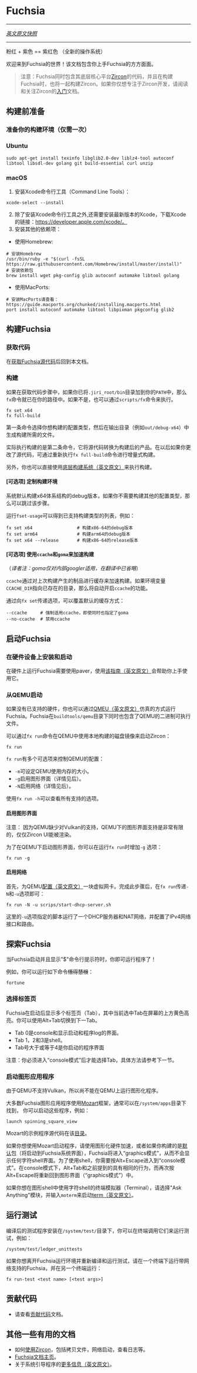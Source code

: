 # Fuchsia
---

[*英文原文快照*](https://github.com/fuchsia-mirror/docs/blob/d6693145a6db79ef6db798683c743e640f7d4f96/getting_started.md)

---

<!---
Pink + Purple == Fuchsia (a new Operating System)

Welcome to Fuchsia! This document has everything you need to get started with
Fuchsia.
--->
粉红 + 紫色 == 紫红色 （全新的操作系统）

欢迎来到Fuchsia的世界！该文档包含你上手Fuchsia的方方面面。

<!---
*** note
NOTE: The Fuchsia source includes
[Zircon](https://fuchsia.googlesource.com/zircon/+/master/README.md),
the core platform that underpins Fuchsia.
The Fuchsia build process will build Zircon as a side-effect;
to work on Zircon only, read and follow Zircon's
[Getting Started](https://fuchsia.googlesource.com/zircon/+/master/docs/getting_started.md)
doc.
***
--->
>注意：Fuchsia同时包含其底层核心平台[Zircon](zircon/README.md)的代码，并且在构建Fuchsia时，也将一起构建Zircon。如果你仅想专注于Zircon开发，请阅读和关注Zircon的[入门](https://github.com/fuchsia-mirror/zircon/blob/master/docs/getting_started.md)文档。

<!---
## Prerequisites
--->
## 构建前准备

<!---
### Prepare your build environment (Once per build environment)
--->
### 准备你的构建环境（仅需一次）

<!---
### Ubuntu
--->
### Ubuntu

<!---
```
sudo apt-get install texinfo libglib2.0-dev liblz4-tool autoconf libtool libsdl-dev build-essential golang git curl unzip
```
--->
```
sudo apt-get install texinfo libglib2.0-dev liblz4-tool autoconf libtool libsdl-dev golang git build-essential curl unzip
```

<!---
### macOS
--->
### macOS

<!---
1. Install the Xcode Command Line Tools:

```
xcode-select --install
```

1. In addition to the Xcode Command Line tools, you also need to
   install a recent version of the full Xcode.
   Download Xcode from https://developer.apple.com/xcode/.

1. Install the other pre-reqs:
--->
1. 安装Xcode命令行工具（Command Line Tools）：
```
xcode-select --install
```

2. 除了安装Xcode命令行工具之外,还需要安装最新版本的Xcode，下载Xcode的链接：https://developer.apple.com/xcode/。
3. 安装其他的依赖项：

<!---
* Using Homebrew:
```
# Install Homebrew
/usr/bin/ruby -e "$(curl -fsSL https://raw.githubusercontent.com/Homebrew/install/master/install)"
# Install packages
brew install wget pkg-config glib autoconf automake libtool golang
```
--->
* 使用Homebrew:
```
# 安装Homebrew
/usr/bin/ruby -e "$(curl -fsSL https://raw.githubusercontent.com/Homebrew/install/master/install)"
# 安装依赖包
brew install wget pkg-config glib autoconf automake libtool golang
```
<!---
* Using MacPorts:

```
# Install MacPorts
# See https://guide.macports.org/chunked/installing.macports.html
port install autoconf automake libtool libpixman pkgconfig glib2
```
--->
* 使用MacPorts:

```
# 安装MacPorts请查看：https://guide.macports.org/chunked/installing.macports.html
port install autoconf automake libtool libpixman pkgconfig glib2
```

<!---
## Build Fuchsia
--->
## 构建Fuchsia

<!---
### Get the source

Follow [the instructions to get the Fuchsia source](/development/source_code/README.md)
and then return to this document.
--->
### 获取代码

在[获取Fuchsia源代码](development/source_code/README.md)后回到本文档。

<!---
### Build

If you added `.jiri_root/bin` to your path as part of getting the source code,
the `fx` command should already be in your path. If not, the command is also
available as `scripts/fx`.
--->
### 构建

如果在获取代码步骤中，如果你已将`.jiri_root/bin`目录加到你的`PATH`中，那么`fx`命令就已在你的路径中。如果不是，也可以通过`scripts/fx`命令来执行。

<!---
```
fx set x64
fx full-build
```
--->
```
fx set x64
fx full-build
```

<!---
The first command selects the build configuration you wish to build and
generates the build system itself in an output directory
(e.g., `out/debug-x64`).
--->
第一条命令选择你想构建的配置类型，然后在输出目录（例如`out/debug-x64`）中生成构建所需的文件。

<!---
The second command actually executes the build, transforming the source code in
build products. If you modify the source tree, you can do an incremental build
by re-running the `fx full-build` command alone.
--->
实际执行构建的是第二条命令，它将源代码转换为构建后的产品。在以后如果你更改了源代码，可通过重新执行`fx full-build`命令进行增量式构建。

<!---
Alternatively, you can use the [underlying build system directly](development/build/README.md).
--->
另外，你也可以直接使用[底层构建系统（英文原文）](https://github.com/fuchsia-mirror/docs/blob/d6693145a6db79ef6db798683c743e640f7d4f96/development/build/README.md)来执行构建。

<!---
#### [optional] Customize Build Environment
--->
#### [可选项] 定制构建环境

<!---
By default you will get a x64 debug build. You can skip this section unless
you want something else.

Run `fset-usage` to see a list of build options. Some examples:
--->
系统默认构建x64体系结构的debug版本，如果你不需要构建其他的配置类型，那么可以跳过该步骤。

运行`fset-usage`可以得到已支持构建类型的列表，例如：

<!---
```
fx set x64                 # x64 debug build
fx set arm64               # arm64 debug build
fx set x64 --release       # x64 release build
```
--->
```
fx set x64                 # 构建x86-64的debug版本
fx set arm64               # 构建arm64的debug版本
fx set x64 --release       # 构建x86-64的release版本
```

<!---
#### [optional] Accelerate builds with `ccache` and `goma`
--->
#### [可选项] 使用`ccache`和`goma`来加速构建

（*译者注：goma仅对内部googler适用，在翻译中已省略*）

<!---
`ccache` accelerates builds by caching artifacts from previous builds. `ccache`
is enabled automatically if the `CCACHE_DIR` environment variable is set and
refers to a directory that exists.
--->
`ccache`通过对上次构建产生的制品进行缓存来加速构建。如果环境变量`CCACHE_DIR`指向已存在的目录，那么将自动开启`ccache`的功能。

<!---
To override the default behaviors, pass flags to `fx set`:
--->
通过向`fx set`传递选项，可以覆盖默认的缓存方式：

<!---
```
--ccache     # force use of ccache even if goma is available
--no-ccache  # disable use of ccache
--no-goma    # disable use of goma
```
--->
```
--ccache     # 强制适用ccache，即使同时也指定了goma
--no-ccache  # 禁用ccache
```

<!---
## Boot Fuchsia
--->
## 启动Fuchsia

<!---
### Installing and booting from hardware
--->
### 在硬件设备上安装和启动

<!---
To get Fuchsia running on hardware requires using the paver, which these
[instructions](/development/workflows/fuchsia_paver.md) will help you get up and running with.
--->
在硬件上运行Fuchsia需要使用paver，使用[该指南（英文原文）](https://github.com/fuchsia-mirror/docs/blob/master/development/workflows/fuchsia_paver.md)会帮助你上手使用它。

<!---
### Boot from QEMU

If you don't have the supported hardware, you can run Fuchsia under emulation
using [QEMU](https://fuchsia.googlesource.com/zircon/+/HEAD/docs/qemu.md).
Fuchsia includes prebuilt binaries for QEMU under `buildtools/qemu`.

The `fx run` command will launch Zircon within QEMU, using the locally built
disk image:
--->
### 从QEMU启动

如果没有已支持的硬件，你也可以通过[QMEU（英文原文）](https://github.com/fuchsia-mirror/zircon/blob/master/docs/qemu.md)仿真的方式运行Fuchsia。Fuchsia在`buildtools/qemu`目录下同时也包含了QEMU的二进制可执行文件。

可以通过`fx run`命令在QEMU中使用本地构建的磁盘镜像来启动Zircon：

<!---
```
fx run
```
--->
```
fx run
```

<!---
There are various flags for `fx run` to control QEMU's configuration:
* `-m` sets QEMU's memory size in MB.
* `-g` enables graphics (see below).
* `-N` enables networking (see below).

Use `fx run -h` to see all available options.
--->
`fx run`有多个可选项来控制QEMU的配置：

* `-m`可设定QEMU使用内存的大小。
* `-g`启用图形界面（详情见后）。
* `-N`启用网络（详情见后）。

使用`fx run -h`可以查看所有支持的选项。

<!---
#### Enabling Graphics
--->
#### 启用图形界面

<!---
Note: Graphics under QEMU are extremely limited due to a lack of Vulkan
support. Only the Zircon UI renders.

To enable graphics under QEMU, add the `-g` flag to `fx run`:
--->
注意： 因为QEMU缺少对Vulkan的支持，QEMU下的图形界面支持是非常有限的，仅仅Zircon UI能被渲染。

为了在QEMU下启动图形界面，你可以在运行`fx run`时增加`-g` 选项：

<!---
```
fx run -g
```
--->
```
fx run -g
```
<!---
#### Enabling Network
--->
#### 启用网络

<!---
First, [configure](https://fuchsia.googlesource.com/zircon/+/master/docs/qemu.md#Enabling-Networking-under-QEMU)
a virtual interface for QEMU's use.

Once this is done you can add the `-N` and `-u` flags to `fx run`:
--->
首先，为QEMU[配置（英文原文）](https://github.com/fuchsia-mirror/zircon/blob/master/docs/qemu.md#enabling-networking-under-qemu)一块虚拟网卡。完成此步骤后，在`fx run`传递`-N`和`-u`选项即可：

<!---
```
fx run -N -u $FUCHSIA_SCRIPTS_DIR/start-dhcp-server.sh
```
--->
```
fx run -N -u scrips/start-dhcp-server.sh
```

<!---
The `-u` flag runs a script that sets up a local DHCP server and NAT to
configure the IPv4 interface and routing.
--->
这里的`-u`选项指定的脚本运行了一个DHCP服务器和NAT网络，并配置了IPv4网络接口和路由。

<!---
## Explore Fuchsia
--->
## 探索Fuchsia

<!---
When Fuchsia has booted and displays the "$" shell prompt, you can run programs!

For example, to receive deep wisdom, run:

```
fortune
```
--->
当Fuchsia启动并且显示"$"命令行提示符时，你即可运行程序了！

例如，你可以运行如下命令~~悟得慧根~~：

```
fortune
```

<!---
### Select a tab
--->
### 选择标签页

<!---
Fuchsia shows multiple tabs after booting. The currently selected tab is
highlighted in yellow at the top of the screen. You can switch to the next
tab using Alt-Tab on the keyboard.
--->
Fuchsia在启动后显示多个标签页（Tab），其中当前选中Tab在屏幕的上方黄色高亮。你可以使用Alt+Tab切换到下一Tab。

<!---
- Tab zero is the console and displays the boot and application log.
- Tabs 1, 2 and 3 contain shells.
- Tabs 4 and higher contain applications you've launched.
--->
- Tab 0是console和显示启动和程序log的界面。
- Tab 1，2和3是shell。
- Tab号大于或等于4是你启动的程序界面

<!---
Note: to select tabs, you may need to enter "console mode". See the next section for details.
--->
注意：你必须进入“console模式”后才能选择Tab，具体方法请参考下一节。

<!---
### Launch a graphical application
--->
### 启动图形应用程序

<!---
QEMU does not support Vulkan and therefore cannot run our graphics stack.

Most graphical applications in Fuchsia use the
[Mozart](https://fuchsia.googlesource.com/garnet/+/master/bin/ui/) system compositor. You can launch
such applications, commonly found in `/system/apps`, like this:
--->
由于QEMU不支持Vulkan，所以尚不能在QEMU上运行图形化程序。

大多数Fuchsia图形应用程序使用[Mozart](https://github.com/fuchsia-mirror/garnet/tree/master/bin/ui)框架，通常可以在`/system/apps`目录下找到， 你可以启动这些程序，例如：

<!---
```
launch spinning_square_view
```
--->
```
launch spinning_square_view
```

<!---
Source code for Mozart example apps is
[here](https://fuchsia.googlesource.com/garnet/+/master/examples/ui).
--->
Mozart的示例程序源代码在该[目录](https://github.com/fuchsia-mirror/garnet/tree/master/examples/ui)。

<!---
When you launch something that uses Mozart, uses hardware-accelerated graphics, or if you build
the [default](https://fuchsia.googlesource.com/topaz/+/master/packages/default) package (which will
boot into the Fuchsia System UI), Fuchsia will enter "graphics mode", which will not display any
of the text shells. In order to use the text shell, you will need to enter "console mode" by
pressing Alt-Escape. In console mode, Alt-Tab will have the behavior described in the previous
section, and pressing Alt-Escape again will take you back to the graphical shell.
--->
如果你想使用Mozart启动程序，请使用图形化硬件加速，或者如果你构建的是[默认](https://github.com/fuchsia-mirror/topaz/blob/master/packages/default)包（将启动到Fuchsia系统界面），Fuchsia将进入“graphics模式”，从而不会显示任何字符shell界面。为了使用shell，你需要按Alt+Escape进入到“console模式”。在console模式下，Alt+Tab和之前提到的具有相同的行为，而再次按Alt+Escape将重新回到图形界面（“graphics模式”）中。

<!---
If you would like to use a text shell inside a terminal emulator from within the graphical shell
you can launch the [term](https://fuchsia.googlesource.com/topaz/+/master/app/term) by selecting the
"Ask Anything" box and typing `moterm`.
--->
如果你想在图形shell中使用字符shell的终端模拟器（Terminal），请选择"Ask Anything"模块，并输入`moterm`来启动[term（英文原文）](https://github.com/fuchsia-mirror/topaz/blob/master/app/term)。


<!---
### Running tests
--->
## 运行测试

<!---
Compiled test binaries are installed in `/system/test/`.
You can run a test by invoking it in the terminal. E.g.
--->
编译后的测试程序安装在`/system/test/`目录下，你可以在终端调用它们来运行测试，例如：

<!---
```
/system/test/ledger_unittests
```
--->
```
/system/test/ledger_unittests
```

<!---
If you want to leave Fuchsia running and recompile and re-run a test, run
Fuchsia with networking enabled in one terminal, then in another terminal, run:
--->
如果你想离开Fuchsia运行环境并重新编译和运行测试，请在一个终端下运行带网络支持的Fuchsia，并在另一个终端运行：

<!---
```
fx run-test <test name> [<test args>]
```
--->
```
fx run-test <test name> [<test args>]
```
<!---
## Contribute changes

* See [CONTRIBUTING.md](CONTRIBUTING.md).
--->
## 贡献代码

* 请查看[贡献代码](CONTRIBUTING.md)文档。

<!---
## Additional helpful documents

* Using Zircon - copying files, network booting, log viewing, and more are [here](https://fuchsia.googlesource.com/zircon/+/master/docs/getting_started.md#Copying-files-to-and-from-Zircon)
* [Fuchsia documentation](/README.md) hub
* More information on the system bootstrap application is
[here](https://fuchsia.googlesource.com/garnet/+/master/bin/sysmgr/).
--->
## 其他一些有用的文档

* 如何[使用Zircon](/zircon/docs/getting_started.md#Zircon双向拷贝文件)，包括拷贝文件，网络启动，查看日志等。
* [Fuchsia文档主页](README.md)。
* 关于系统引导程序的[更多信息（英文原文）](https://github.com/fuchsia-mirror/garnet/blob/master/bin/sysmgr/)。
